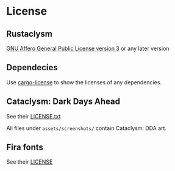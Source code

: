 # License

## Rustaclysm

[GNU Affero General Public License version 3](https://www.gnu.org/licenses/agpl-3.0.html) or any later version

## Dependecies

Use [cargo-license](https://lib.rs/crates/cargo-license) to show the licenses of any dependencies.

## Cataclysm: Dark Days Ahead

See their [LICENSE.txt](https://raw.githubusercontent.com/CleverRaven/Cataclysm-DDA/master/LICENSE.txt)

All files under `assets/screenshots/` contain Cataclysm: DDA art.

## Fira fonts

See their [LICENSE](https://github.com/mozilla/Fira/blob/master/LICENSE)
